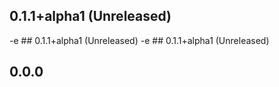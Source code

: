 ## 0.1.1+alpha1 (Unreleased)
-e ## 0.1.1+alpha1 (Unreleased)
-e ## 0.1.1+alpha1 (Unreleased)
## 0.0.0
